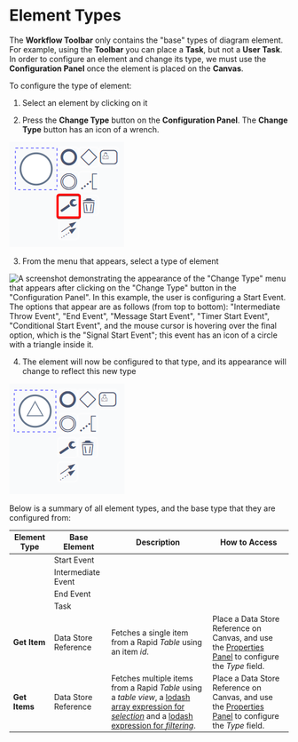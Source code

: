 # Element Types

The **Workflow Toolbar** only contains the "base" types of diagram element. For example, using the **Toolbar** you can place a **Task**, but not a **User Task**. In order to configure an element and change its type, we must use the **Configuration Panel** once the element is placed on the **Canvas**.

To configure the type of element:

1. Select an element by clicking on it

2. Press the **Change Type** button on the **Configuration Panel**. The **Change Type** button has an icon of a wrench.

![A screenshot demonstrating the location and appearance of the "Change Type" button in the "Configuration Panel". The screenshot is annotated with a red box to highlight the location of the button. The button has an icon of a stylised wrench.](<Workflow Change Type Button.png>)

3. From the menu that appears, select a type of element

![A screenshot demonstrating the appearance of the "Change Type" menu that appears after clicking on the "Change Type" button in the "Configuration Panel". In this example, the user is configuring a Start Event. The options that appear are as follows (from top to bottom): "Intermediate Throw Event", "End Event", "Message Start Event", "Timer Start Event", "Conditional Start Event", and the mouse cursor is hovering over the final option, which is the "Signal Start Event"; this event has an icon of a circle with a triangle inside it. ](<Workflow Change Type Button Menu.png>)

4. The element will now be configured to that type, and its appearance will change to reflect this new type

![A screenshot demonstrating how the Start Event that had its type changed now has a new appearance. As it is now configured as a "Signal Start Event", the element's symbol is now a circle with a triangle inside.](<Workflow Change Type Finished.png>)

Below is a summary of all element types, and the base type that they are configured from:

| Element Type | Base Element | Description | How to Access |
| --- | --- | --- | --- |
| | Start Event | | |
| | Intermediate Event | | |
| | End Event | | |
| | Task | | |
| **Get Item** | Data Store Reference | Fetches a single item from a Rapid *Table* using an item *id*. | Place a Data Store Reference on Canvas, and use the [Properties Panel](</docs/Rapid/4-Keyper Manual/3-Workflow/3-drawing-diagrams/3-drawing-diagrams.md>) to configure the *Type* field. |
| **Get Items** | Data Store Reference | Fetches multiple items from a Rapid *Table* using a *table view*, a [lodash array expression for *selection*](</docs/Rapid/4-Keyper Manual/3-Workflow/formatting-arrays-with-lodash/formatting-arrays-with-lodash.md>) and a [lodash expression for *filtering*](</docs/Rapid/4-Keyper Manual/3-Workflow/filtering-values-with-lodash/filtering-values-with-lodash.md>). | Place a Data Store Reference on Canvas, and use the [Properties Panel](</docs/Rapid/4-Keyper Manual/3-Workflow/3-drawing-diagrams/3-drawing-diagrams.md>) to configure the *Type* field. |